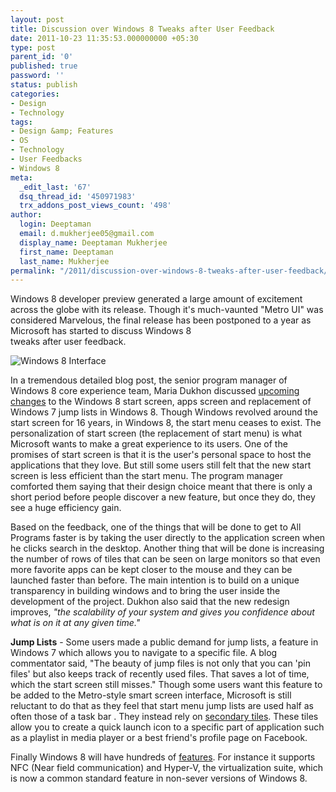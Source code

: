 ```yaml
---
layout: post
title: Discussion over Windows 8 Tweaks after User Feedback
date: 2011-10-23 11:35:53.000000000 +05:30
type: post
parent_id: '0'
published: true
password: ''
status: publish
categories:
- Design
- Technology
tags:
- Design &amp; Features
- OS
- Technology
- User Feedbacks
- Windows 8
meta:
  _edit_last: '67'
  dsq_thread_id: '450971983'
  trx_addons_post_views_count: '498'
author:
  login: Deeptaman
  email: d.mukherjee05@gmail.com
  display_name: Deeptaman Mukherjee
  first_name: Deeptaman
  last_name: Mukherjee
permalink: "/2011/discussion-over-windows-8-tweaks-after-user-feedback/"
---
```

<p>Windows 8 developer preview generated a large amount of excitement across the globe with its release. Though it's much-vaunted "Metro UI" was considered Marvelous, the final release has been postponed to a year as Microsoft has started to discuss Windows 8<br />
tweaks after user feedback.</p>

<p><img src="/static/2011/10/windows-8-apps.jpg" alt="Windows 8 Interface" /></p>
<p>In a tremendous detailed blog post, the senior program manager of Windows 8 core experience team, Maria Dukhon discussed <a href="http://blogs.msdn.com/b/b8/archive/2011/10/11/reflecting-on-your-comments-on-the-start-screen.aspx">upcoming changes</a> to the Windows 8 start screen, apps screen and replacement of Windows 7 jump lists in Windows 8. Though Windows revolved around the start screen for 16 years, in Windows 8, the start menu ceases to exist. The personalization of start screen (the replacement of start menu) is what Microsoft wants to make a great experience to its users. One of the promises of start screen is that it is the user's personal space to host the applications that they love. But still some users still felt that the new start screen is less efficient than the start menu. The program manager comforted them saying that their design choice meant that there is only a short period before people discover a new feature, but once they do, they see a huge efficiency gain. </p>
<p>Based on the feedback, one of the things that will be done to get to All Programs faster is by taking the user directly to the application screen when he clicks search in the desktop. Another thing that will be done is increasing the number of rows of tiles that can be seen on large monitors so that even more favorite apps can be kept closer to the mouse and they can be launched faster than before. The main intention is to build on a unique transparency in building windows and to bring the user inside the development of the project. Dukhon also said that the new redesign improves, <em>"the scalability of your system and gives you confidence about what is on it at any given time."</em></p>
<p><strong>Jump Lists</strong> - Some users made a public demand for jump lists, a feature in Windows 7 which allows you to navigate to a specific file. A blog commentator said, "The beauty of jump files is not only that you can 'pin files' but also keeps track of recently used files. That saves a lot of time, which the start screen still misses." Though some users want this feature to be added to the Metro-style smart screen interface, Microsoft is still reluctant to do that as they feel that start menu jump lists are used half as often those of a task bar . They instead rely on <a href="http://pcworld.co.nz/pcworld/pcw.nsf/news/microsoft-discusses-windows-8-tweaks-after-user-feedback">secondary tiles</a>. These tiles allow you to create a quick launch icon to a specific part of application such as a playlist in media player or a best friend's profile page on Facebook. </p>
<p>Finally Windows 8 will have hundreds of <a href="http://www.extremetech.com/computing/96431-demystifying-windows-8-changes-additions-and-features">features</a>. For instance it supports NFC (Near field communication) and Hyper-V, the virtualization suite, which is now a common standard feature in non-sever versions of Windows 8.</p>
